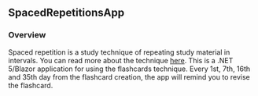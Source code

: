 ## SpacedRepetitionsApp

### Overview
Spaced repetition is a study technique of repeating study material in intervals. You can read more about the technique [here](https://en.wikipedia.org/wiki/Spaced_repetition).
This is a .NET 5/Blazor application for using the flashcards technique. Every 1st, 7th, 16th and 35th day from the flashcard creation, the app will remind you to revise the flashcard.
